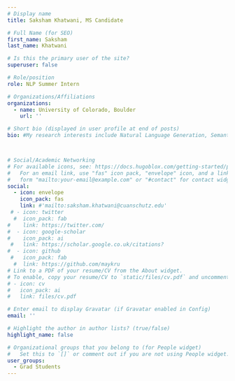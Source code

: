```yaml
---
# Display name
title: Saksham Khatwani, MS Candidate

# Full Name (for SEO)
first_name: Saksham 
last_name: Khatwani

# Is this the primary user of the site?
superuser: false

# Role/position
role: NLP Summer Intern

# Organizations/Affiliations
organizations:
  - name: University of Colorado, Boulder 
    url: ''

# Short bio (displayed in user profile at end of posts)
bio: #My research interests include Natural Language Generation, Semantic Representation, Summarization Evaluation, Graph-based NLP, and AI applications in medicine and education. 



# Social/Academic Networking
# For available icons, see: https://docs.hugoblox.com/getting-started/page-builder/#icons
#   For an email link, use "fas" icon pack, "envelope" icon, and a link in the
#   form "mailto:your-email@example.com" or "#contact" for contact widget.
social:
  - icon: envelope
    icon_pack: fas
    link: #'mailto:saksham.khatwani@cuanschutz.edu'
 # - icon: twitter
  #  icon_pack: fab
#    link: https://twitter.com/
#  - icon: google-scholar
#    icon_pack: ai
 #   link: https://scholar.google.co.uk/citations?
#  - icon: github
 #   icon_pack: fab
  #  link: https://github.com/maykru
# Link to a PDF of your resume/CV from the About widget.
# To enable, copy your resume/CV to `static/files/cv.pdf` and uncomment the lines below.
# - icon: cv
#   icon_pack: ai
#   link: files/cv.pdf

# Enter email to display Gravatar (if Gravatar enabled in Config)
email: ''

# Highlight the author in author lists? (true/false)
highlight_name: false

# Organizational groups that you belong to (for People widget)
#   Set this to `[]` or comment out if you are not using People widget.
user_groups:
  - Grad Students
---
```

